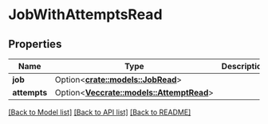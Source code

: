 # JobWithAttemptsRead

## Properties

Name | Type | Description | Notes
------------ | ------------- | ------------- | -------------
**job** | Option<[**crate::models::JobRead**](JobRead.md)> |  | [optional]
**attempts** | Option<[**Vec<crate::models::AttemptRead>**](AttemptRead.md)> |  | [optional]

[[Back to Model list]](../README.md#documentation-for-models) [[Back to API list]](../README.md#documentation-for-api-endpoints) [[Back to README]](../README.md)


